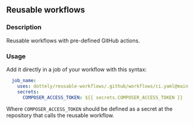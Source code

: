 ## Reusable workflows

### Description
Reusable workflows with pre-defined GitHub actions.

### Usage
Add it directly in a job of your workflow with this syntax:
```yaml
  job_name:
    uses: dottely/reusable-workflows/.github/workflows/ci.yaml@main
    secrets:
      COMPOSER_ACCESS_TOKEN: ${{ secrets.COMPOSER_ACCESS_TOKEN }}
```
Where `COMPOSER_ACCESS_TOKEN` should be defined as a secret at
the repository that calls the reusable workflow.
